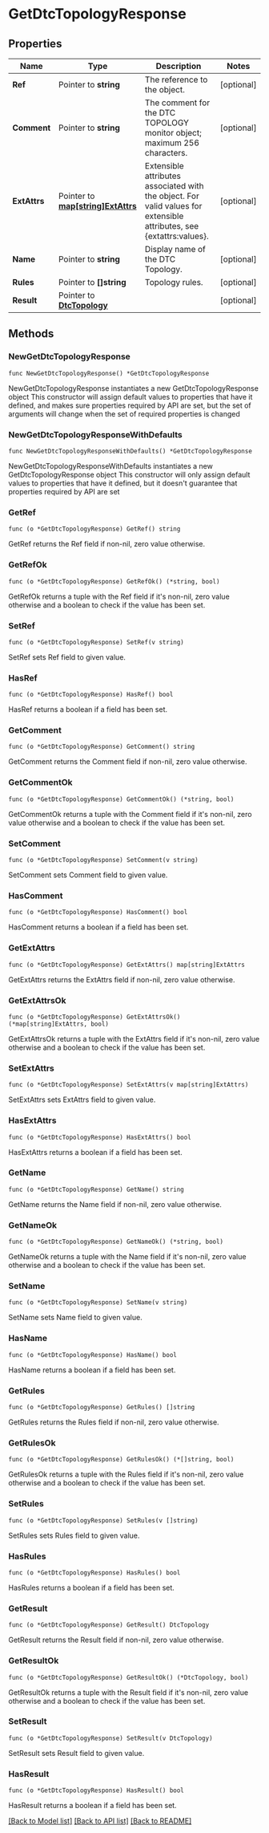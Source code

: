 # GetDtcTopologyResponse

## Properties

Name | Type | Description | Notes
------------ | ------------- | ------------- | -------------
**Ref** | Pointer to **string** | The reference to the object. | [optional] 
**Comment** | Pointer to **string** | The comment for the DTC TOPOLOGY monitor object; maximum 256 characters. | [optional] 
**ExtAttrs** | Pointer to [**map[string]ExtAttrs**](ExtAttrs.md) | Extensible attributes associated with the object. For valid values for extensible attributes, see {extattrs:values}. | [optional] 
**Name** | Pointer to **string** | Display name of the DTC Topology. | [optional] 
**Rules** | Pointer to **[]string** | Topology rules. | [optional] 
**Result** | Pointer to [**DtcTopology**](DtcTopology.md) |  | [optional] 

## Methods

### NewGetDtcTopologyResponse

`func NewGetDtcTopologyResponse() *GetDtcTopologyResponse`

NewGetDtcTopologyResponse instantiates a new GetDtcTopologyResponse object
This constructor will assign default values to properties that have it defined,
and makes sure properties required by API are set, but the set of arguments
will change when the set of required properties is changed

### NewGetDtcTopologyResponseWithDefaults

`func NewGetDtcTopologyResponseWithDefaults() *GetDtcTopologyResponse`

NewGetDtcTopologyResponseWithDefaults instantiates a new GetDtcTopologyResponse object
This constructor will only assign default values to properties that have it defined,
but it doesn't guarantee that properties required by API are set

### GetRef

`func (o *GetDtcTopologyResponse) GetRef() string`

GetRef returns the Ref field if non-nil, zero value otherwise.

### GetRefOk

`func (o *GetDtcTopologyResponse) GetRefOk() (*string, bool)`

GetRefOk returns a tuple with the Ref field if it's non-nil, zero value otherwise
and a boolean to check if the value has been set.

### SetRef

`func (o *GetDtcTopologyResponse) SetRef(v string)`

SetRef sets Ref field to given value.

### HasRef

`func (o *GetDtcTopologyResponse) HasRef() bool`

HasRef returns a boolean if a field has been set.

### GetComment

`func (o *GetDtcTopologyResponse) GetComment() string`

GetComment returns the Comment field if non-nil, zero value otherwise.

### GetCommentOk

`func (o *GetDtcTopologyResponse) GetCommentOk() (*string, bool)`

GetCommentOk returns a tuple with the Comment field if it's non-nil, zero value otherwise
and a boolean to check if the value has been set.

### SetComment

`func (o *GetDtcTopologyResponse) SetComment(v string)`

SetComment sets Comment field to given value.

### HasComment

`func (o *GetDtcTopologyResponse) HasComment() bool`

HasComment returns a boolean if a field has been set.

### GetExtAttrs

`func (o *GetDtcTopologyResponse) GetExtAttrs() map[string]ExtAttrs`

GetExtAttrs returns the ExtAttrs field if non-nil, zero value otherwise.

### GetExtAttrsOk

`func (o *GetDtcTopologyResponse) GetExtAttrsOk() (*map[string]ExtAttrs, bool)`

GetExtAttrsOk returns a tuple with the ExtAttrs field if it's non-nil, zero value otherwise
and a boolean to check if the value has been set.

### SetExtAttrs

`func (o *GetDtcTopologyResponse) SetExtAttrs(v map[string]ExtAttrs)`

SetExtAttrs sets ExtAttrs field to given value.

### HasExtAttrs

`func (o *GetDtcTopologyResponse) HasExtAttrs() bool`

HasExtAttrs returns a boolean if a field has been set.

### GetName

`func (o *GetDtcTopologyResponse) GetName() string`

GetName returns the Name field if non-nil, zero value otherwise.

### GetNameOk

`func (o *GetDtcTopologyResponse) GetNameOk() (*string, bool)`

GetNameOk returns a tuple with the Name field if it's non-nil, zero value otherwise
and a boolean to check if the value has been set.

### SetName

`func (o *GetDtcTopologyResponse) SetName(v string)`

SetName sets Name field to given value.

### HasName

`func (o *GetDtcTopologyResponse) HasName() bool`

HasName returns a boolean if a field has been set.

### GetRules

`func (o *GetDtcTopologyResponse) GetRules() []string`

GetRules returns the Rules field if non-nil, zero value otherwise.

### GetRulesOk

`func (o *GetDtcTopologyResponse) GetRulesOk() (*[]string, bool)`

GetRulesOk returns a tuple with the Rules field if it's non-nil, zero value otherwise
and a boolean to check if the value has been set.

### SetRules

`func (o *GetDtcTopologyResponse) SetRules(v []string)`

SetRules sets Rules field to given value.

### HasRules

`func (o *GetDtcTopologyResponse) HasRules() bool`

HasRules returns a boolean if a field has been set.

### GetResult

`func (o *GetDtcTopologyResponse) GetResult() DtcTopology`

GetResult returns the Result field if non-nil, zero value otherwise.

### GetResultOk

`func (o *GetDtcTopologyResponse) GetResultOk() (*DtcTopology, bool)`

GetResultOk returns a tuple with the Result field if it's non-nil, zero value otherwise
and a boolean to check if the value has been set.

### SetResult

`func (o *GetDtcTopologyResponse) SetResult(v DtcTopology)`

SetResult sets Result field to given value.

### HasResult

`func (o *GetDtcTopologyResponse) HasResult() bool`

HasResult returns a boolean if a field has been set.


[[Back to Model list]](../README.md#documentation-for-models) [[Back to API list]](../README.md#documentation-for-api-endpoints) [[Back to README]](../README.md)


